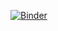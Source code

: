 [![Binder](https://mybinder.org/badge_logo.svg)](https://mybinder.org/v2/gh/snotskie/VirtualDesktop/HEAD)
